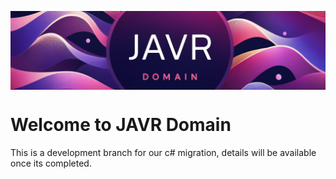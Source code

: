 <p style="display: flex;">
  <img style="margin: auto;" src="./Banner.jpg" alt="JAVR Domain banner">
</p>




# Welcome to JAVR Domain
This is a development branch for our c# migration, details will be available once its completed.
